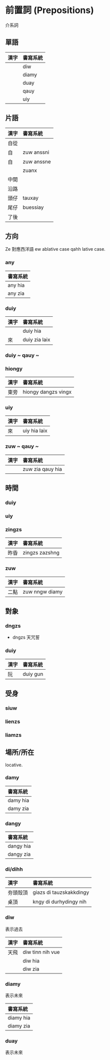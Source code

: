 # 前置詞 (Prepositions)

介系詞

## 單語

| 漢字 | 書寫系統 |
| :--- | :--- |
|| diw |
|| diamy |
|| duay |
|| qauy |
|| uiy |

## 片語

| 漢字 | 書寫系統 |
| :--- | :--- |
| 自從 ||
| 自 | zuw anssni |
| 自 | zuw anssne |
| | zuanx |
| 中間 ||
| 沿路 ||
| 頭仔 | tauxay |
| 尾仔 | buessiay |
| 了後 ||

## 方向

Ze 對應西洋語 ew ablative case qahh lative case.

### any

| 書寫系統 |
| :--- |
| any hia |
| any zia |

### duiy

| 漢字 | 書寫系統 |
| :--- | :--- |
| | duiy hia |
| 來 | duiy zia laix |

### duiy ~ qauy ~

### hiongy

| 漢字 | 書寫系統 |
| :--- | :--- |
| 東旁 | hiongy dangzs vingx |

### uiy

| 漢字 | 書寫系統 |
| :--- | :--- |
| 來 | uiy hia laix |

### zuw ~ qauy ~

| 漢字 | 書寫系統 |
| :--- | :--- |
| | zuw zia qauy hia |

## 時間

### duiy

### uiy

### zingzs

| 漢字 | 書寫系統 |
| :--- | :--- |
| 昨昏 | zingzs zazshng |

### zuw

| 漢字 | 書寫系統 |
| :--- | :--- |
| 二點 | zuw nngw diamy |

## 對象

### dngzs

* dngzs 天咒誓

### duiy

| 漢字 | 書寫系統 |
| :--- | :--- |
| 阮 | duiy gun |

## 受身

### siuw

### lienzs

### liamzs

## 場所/所在

locative.

### damy

| 書寫系統 |
| :--- |
| damy hia |
| damy zia |

### dangy

| 書寫系統 |
| :--- |
| dangy hia |
| dangy zia |

### di/dihh

| 漢字 | 書寫系統 |
| :--- | :--- |
| 夯頭殼頂 | giazs di tauzskakkdingy |
| 桌頂 | kngy di durhydingy nih |

### diw

表示過去

| 漢字 | 書寫系統 |
| :--- | :--- |
| 天飛 | diw tinn nih vue |
| | diw hia |
| | diw zia |

### diamy

表示未來

| 書寫系統 |
| :--- |
| diamy hia |
| diamy zia |

### duay

表示未來
